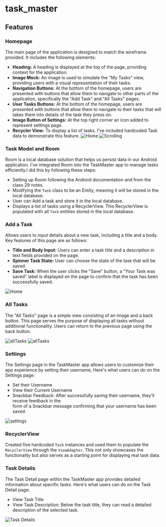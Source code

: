 # task_master

## Features

### Homepage

The main page of the application is designed to match the wireframe provided. It includes the
following elements:

- **Heading:** A heading is displayed at the top of the page, providing context for the application.
- **Image Mock:** An image is used to simulate the "My Tasks" view, providing users with a visual 
  representation of their tasks.
- **Navigation Buttons:** At the bottom of the homepage, users are presented with buttons that 
  allow them to navigate to other parts of the application, specifically the "Add Task" and 
  "All Tasks" pages.
- **User Tasks Buttons:** At the bottom of the homepage, users are presented with buttons that
  allow them to navigate to their tasks that will takes them into details of the task they press on.
- **Image Button of Settings:** At the top right corner an icon added to represent settings page.  
- **Recycler View:** To display a list of tasks. I've included hardcoded Task data to demonstrate 
  this feature.
![Home](screenshots/Home4.jpeg)
![Scrolling](screenshots/Scrolling.jpeg)


### Task Model and Room
Room is a local database solution that helps us persist data in our Android application. I've
integrated Room into the TaskMaster app to manage tasks efficiently.I did this by following these
steps:
- Setting up Room following the Android documentation and from the class 29 notes.
- Modifying the `Task` class to be an Entity, meaning it will be stored in the local database.
- User can Add a task and store it in the local database.
- Displays a list of tasks using a RecyclerView. This RecyclerView is populated with all `Task`
  entities stored in the local database.


### Add a Task

Allows users to input details about a new task, including a title and a body. Key features 
of this page are as follows:

- **Title and Body Input:** Users can enter a task title and a description in text fields 
  provided on the page.
- **Spinner Task State:** User can choose the state of the task that will be saved. 
- **Save Task:** When the user clicks the "Save" button, a "Your Task was saved" label is
displayed on the page to confirm that the task has been successfully saved.


![Home](screenshots/addtaskform.jpeg)


### All Tasks

The "All Tasks" page is a simple view consisting of an image and a back button. This page serves 
the purpose of displaying all tasks without additional functionality. Users can return to the 
previous page using the back button.



![allTasks](screenshots/AllTask1.jpeg)
![allTasks](screenshots/alltasks2.jpeg)



### Settings 

The Settings page in the TaskMaster app allows users to customize their app experience by 
setting their username, Here's what users can do on the Settings page:
- Set their Username
- View their Current Username
- Snackbar Feedback: After successfully saving their username, they'll receive feedback in the  
  form of a Snackbar message confirming that your username has been saved.


![settings](screenshots/settings.jpeg)


### RecyclerView

Created five hardcoded `Task` instances and used them to populate the `RecyclerView` 
through the `ViewAdapter`. This not only showcases the functionality but also serves as a 
starting point for displaying real task data.



### Task Details 

The Task Detail page within the TaskMaster app provides detailed information about specific tasks.
Here's what users can do on the Task Detail page:

- View Task Title
- View Task Description: Below the task title, they can read a detailed description of the 
  selected task. 

![Task Details ](screenshots/Taskdetail2.jpeg)




